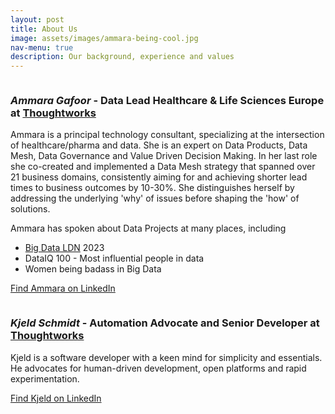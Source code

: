 ```yaml
---
layout: post
title: About Us
image: assets/images/ammara-being-cool.jpg
nav-menu: true
description: Our background, experience and values
---
```


<p markdown="1">
<span class="image left"><img src="{% link assets/images/ammara-headshot.jpg %}" alt="" /></span>

### *Ammara Gafoor* -  Data Lead Healthcare & Life Sciences Europe at [Thoughtworks](https://thoughtworks.com)

Ammara is a principal technology consultant, specializing at the intersection of
healthcare/pharma and data. She is an expert on Data Products, Data Mesh, Data 
Governance and Value Driven Decision Making. In her last role she co-created and
implemented a Data Mesh strategy that spanned over 21 business domains, 
consistently aiming for and achieving shorter lead times to business outcomes by
10-30%. She distinguishes herself by addressing the underlying 'why' of issues 
before shaping the 'how' of solutions.

Ammara has spoken about Data Projects at many places, including

- [Big Data LDN](https://bigdataldn.com/) 2023
- DataIQ 100 - Most influential people in data
- Women being badass in Big Data

[Find Ammara on LinkedIn](https://www.linkedin.com/in/ammara-gafoor/)
</p>

<p markdown="1">
<span class="image right"><img src="{% link assets/images/kjeld-headshot.jpg %}" alt="" /></span>

### *Kjeld Schmidt* -  Automation Advocate and Senior Developer at [Thoughtworks](https://thoughtworks.com)

Kjeld is a software developer with a keen mind for simplicity and essentials.
He advocates for human-driven development, open platforms and rapid 
experimentation.

[Find Kjeld on LinkedIn](https://www.linkedin.com/in/kjeld-schmidt/)
</p>
